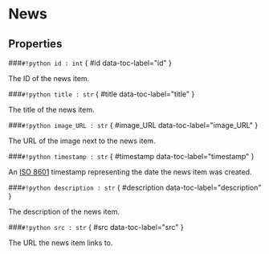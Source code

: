 # **News**

## Properties

###`#!python id : int` { #id data-toc-label="id" }

The ID of the news item.

###`#!python title : str` { #title data-toc-label="title" }

The title of the news item.

###`#!python image_URL : str` { #image_URL data-toc-label="image_URL" }

The URL of the image next to the news item.

###`#!python timestamp : str` { #timestamp data-toc-label="timestamp" }

An [ISO 8601](https://en.wikipedia.org/wiki/ISO_8601) timestamp representing the date the news item was created.

###`#!python description : str` { #description data-toc-label="description" }

The description of the news item.

###`#!python src : str` { #src data-toc-label="src" }

The URL the news item links to.
